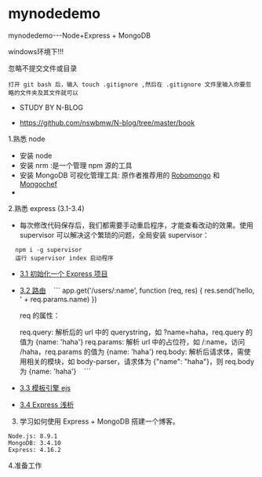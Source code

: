 # mynodedemo
mynodedemo---Node+Express + MongoDB 

windows环境下!!!

忽略不提交文件或目录
```
打开 git bash 后，输入 touch .gitignore ,然后在 .gitignore 文件里输入你要忽略的文件夹及其文件就可以

```

* STUDY BY N-BLOG

* https://github.com/nswbmw/N-blog/tree/master/book

1.熟悉 node 
  - 安装 node
  - 安装 nrm :是一个管理 npm 源的工具
  - 安装 MongoDB 可视化管理工具: 原作者推荐用的 [Robomongo](https://robomongo.org/) 和 [Mongochef](https://studio3t.com/#mongochef-download-compare)
  - 

2.熟悉 express (3.1-3.4)
  - 每次修改代码保存后，我们都需要手动重启程序，才能查看改动的效果。使用 supervisor 可以解决这个繁琐的问题，全局安装 supervisor：
  ```
    npm i -g supervisor
    运行 supervisor index 启动程序
  ```
  - [3.1 初始化一个 Express 项目](https://github.com/nswbmw/N-blog/blob/master/book/3.1%20%E5%88%9D%E5%A7%8B%E5%8C%96%E4%B8%80%E4%B8%AA%20Express%20%E9%A1%B9%E7%9B%AE.md)
  - [3.2 路由](https://github.com/nswbmw/N-blog/blob/master/book/3.2%20%E8%B7%AF%E7%94%B1.md)
    ```
      app.get('/users/:name', function (req, res) {
        res.send('hello, ' + req.params.name)
      })
      
      
      req 的属性：

      req.query: 解析后的 url 中的 querystring，如 ?name=haha，req.query 的值为 {name: 'haha'}
      req.params: 解析 url 中的占位符，如 /:name，访问 /haha，req.params 的值为 {name: 'haha'}
      req.body: 解析后请求体，需使用相关的模块，如 body-parser，请求体为 {"name": "haha"}，则 req.body 为 {name: 'haha'}
    ```
  - [3.3 模板引擎 ejs](https://github.com/nswbmw/N-blog/blob/master/book/3.3%20%E6%A8%A1%E6%9D%BF%E5%BC%95%E6%93%8E.md)
  - [3.4 Express 浅析](https://github.com/nswbmw/N-blog/blob/master/book/3.4%20Express%20%E6%B5%85%E6%9E%90.md)
  

3. 学习如何使用 Express + MongoDB 搭建一个博客。
```
Node.js: 8.9.1
MongoDB: 3.4.10
Express: 4.16.2
```

4.准备工作

